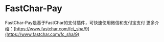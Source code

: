 # FastChar-Pay
FastChar-Pay是基于FastChar的支付插件，可快速使用微信和支付宝支付
更多介绍：[https://www.fastchar.com/fc\_sha/9](https://www.fastchar.com/fc_sha/9)
